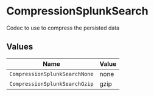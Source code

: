 # CompressionSplunkSearch

Codec to use to compress the persisted data


## Values

| Name                          | Value                         |
| ----------------------------- | ----------------------------- |
| `CompressionSplunkSearchNone` | none                          |
| `CompressionSplunkSearchGzip` | gzip                          |